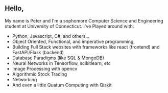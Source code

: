 ## Hello, 

My name is Peter and I'm a sophomore Computer Science and Engineering student at University of Connecticut. I've Played around with:

* Python, Javascript, C#, and others...
* Object Oriented, Functional, and imperative programming,
* Building Full Stack websites with frameworks like react (frontend) and FastAPI/Flask (backend)
* Database Paradigms (like SQL & MongoDB)
* Neural Networks in Tensorflow, scikitlearn, etc
* Image Processing with opencv
* Algorithmic Stock Trading 
* Networking 
* And even a little Quatum Computing with Qiskit

